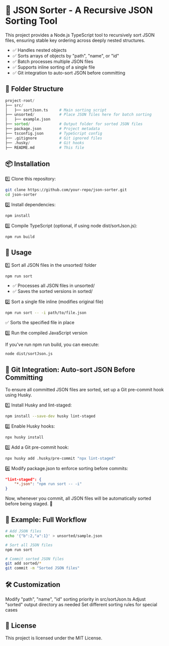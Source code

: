 # 📜 JSON Sorter - A Recursive JSON Sorting Tool

This project provides a Node.js TypeScript tool to recursively sort JSON files,
 ensuring stable key ordering across deeply nested structures.

- ✅ Handles nested objects
- ✅ Sorts arrays of objects by "path", "name", or "id"
- ✅ Batch processes multiple JSON files
- ✅ Supports inline sorting of a single file
- ✅ Git integration to auto-sort JSON before committing

## 📂 Folder Structure

```python
project-root/
├── src/
│   ├── sortJson.ts     # Main sorting script
├── unsorted/           # Place JSON files here for batch sorting
│   ├── example.json
├── sorted/             # Output folder for sorted JSON files
├── package.json        # Project metadata
├── tsconfig.json       # TypeScript config
├── .gitignore          # Git ignored files
├── .husky/             # Git hooks
├── README.md           # This file
```

## 📦 Installation

1️⃣ Clone this repository:

```sh
git clone https://github.com/your-repo/json-sorter.git
cd json-sorter
```

2️⃣ Install dependencies:

```sh
npm install
```

3️⃣ Compile TypeScript (optional, if using node dist/sortJson.js):

```sh
npm run build
```

## 🚀 Usage

1️⃣ Sort all JSON files in the unsorted/ folder

```sh
npm run sort
```

- ✅ Processes all JSON files in unsorted/
- ✅ Saves the sorted versions in sorted/

2️⃣ Sort a single file inline (modifies original file)

```sh
npm run sort -- -i path/to/file.json
```

✅ Sorts the specified file in place

3️⃣ Run the compiled JavaScript version

If you've run npm run build, you can execute:

```sh
node dist/sortJson.js
```

## 🔗 Git Integration: Auto-sort JSON Before Committing

To ensure all committed JSON files are sorted, set up a Git pre-commit hook using Husky.

1️⃣ Install Husky and lint-staged:

```sh
npm install --save-dev husky lint-staged
```

2️⃣ Enable Husky hooks:

```sh
npx husky install
```

3️⃣ Add a Git pre-commit hook:

```sh
npx husky add .husky/pre-commit "npx lint-staged"
```

4️⃣ Modify package.json to enforce sorting before commits:

```json
"lint-staged": {
    "*.json": "npm run sort -- -i"
}
```

Now, whenever you commit, all JSON files will be automatically sorted before being staged. 🎯

## 🎯 Example: Full Workflow

```sh
# Add JSON files
echo '{"b":2,"a":1}' > unsorted/sample.json

# Sort all JSON files
npm run sort

# Commit sorted JSON files
git add sorted/*
git commit -m "Sorted JSON files"
```

## 🛠️ Customization

Modify "path", "name", "id" sorting priority in src/sortJson.ts
Adjust "sorted" output directory as needed
Set different sorting rules for special cases

## 📜 License

This project is licensed under the MIT License.
